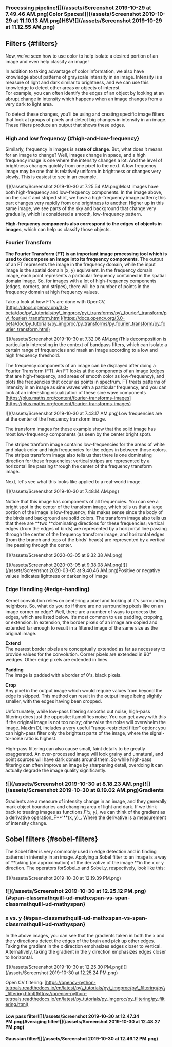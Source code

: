 ### Processing pipeline![](/assets/Screenshot 2019-10-29 at 7.49.46 AM.png)Color Spaces![](/assets/Screenshot 2019-10-29 at 11.10.13 AM.png)HSV![](/assets/Screenshot 2019-10-29 at 11.12.55 AM.png)

## Filters {#filters}

Now, we’ve seen how to use color to help isolate a desired portion of an image and even help classify an image!

In addition to taking advantage of color information, we also have knowledge about patterns of grayscale intensity in an image. Intensity is a measure of light and dark similar to brightness, and we can use this knowledge to detect other areas or objects of interest.  
For example, you can often identify the edges of an object by looking at an abrupt change in intensity which happens when an image changes from a very dark to light area.

To detect these changes, you’ll be using and creating specific image filters that look at groups of pixels and detect big changes in intensity in an image. These filters produce an output that shows these edges.

### High and low frequency {#high-and-low-frequency}

Similarly, frequency in images is a**rate of change**. But, what does it means for an image to change? Well, images change in space, and a high frequency image is one where the intensity changes a lot. And the level of brightness changes quickly from one pixel to the next. A low frequency image may be one that is relatively uniform in brightness or changes very slowly. This is easiest to see in an example.

![](/assets/Screenshot 2019-10-30 at 7.25.54 AM.png)Most images have both high-frequency and low-frequency components. In the image above, on the scarf and striped shirt, we have a high-frequency image pattern; this part changes very rapidly from one brightness to another. Higher up in this same image, we see parts of the sky and background that change very gradually, which is considered a smooth, low-frequency pattern.

**High-frequency components also correspond to the edges of objects in images**, which can help us classify those objects.

### Fourier Transform

**The Fourier Transform \(FT\) is an important image processing tool which is used to decompose an image into its frequency components**. The output of an FT represents the image in the frequency domain, while the input image is the spatial domain \(x, y\) equivalent. In the frequency domain image, each point represents a particular frequency contained in the spatial domain image. So, for images with a lot of high-frequency components \(edges, corners, and stripes\), there will be a number of points in the frequency domain at high frequency values.

Take a look at how FT's are done with OpenCV, [https://docs.opencv.org/3.0-beta/doc/py\_tutorials/py\_imgproc/py\_transforms/py\_fourier\_transform/py\_fourier\_transform.html](https://docs.opencv.org/3.0-beta/doc/py_tutorials/py_imgproc/py_transforms/py_fourier_transform/py_fourier_transform.html)

![](/assets/Screenshot 2019-10-30 at 7.32.06 AM.png)This decomposition is particularly interesting in the context of bandpass filters, which can isolate a certain range of frequencies and mask an image according to a low and high frequency threshold.

The frequency components of an image can be displayed after doing a Fourier Transform \(FT\). An FT looks at the components of an image \(edges that are high-frequency, and areas of smooth color as low-frequency\), and plots the frequencies that occur as points in spectrum. FT treats patterns of intensity in an image as sine waves with a particular frequency, and you can look at an interesting visualization of these sine wave components [https://plus.maths.org/content/fourier-transforms-images](https://plus.maths.org/content/fourier-transforms-images)

![](/assets/Screenshot 2019-10-30 at 7.43.17 AM.png)Low frequencies are at the center of the frequency transform image.

The transform images for these example show that the solid image has most low-frequency components \(as seen by the center bright spot\).

The stripes tranform image contains low-frequencies for the areas of white and black color and high frequencies for the edges in between those colors. The stripes transform image also tells us that there is one dominating direction for these frequencies; vertical stripes are represented by a horizontal line passing through the center of the frequency transform image.

Next, let's see what this looks like applied to a real-world image.

![](/assets/Screenshot 2019-10-30 at 7.48.14 AM.png)

Notice that this image has components of all frequencies. You can see a bright spot in the center of the transform image, which tells us that a large portion of the image is low-frequency; this makes sense since the body of the birds and background are solid colors. The transform image also tells us that there are **two **dominating directions for these frequencies; vertical edges \(from the edges of birds\) are represented by a horizontal line passing through the center of the frequency transform image, and horizontal edges \(from the branch and tops of the birds' heads\) are represented by a vertical line passing through the center.

![](/assets/Screenshot 2020-03-05 at 9.32.38 AM.png)

![](/assets/Screenshot 2020-03-05 at 9.38.08 AM.png)![](/assets/Screenshot 2020-03-05 at 9.40.46 AM.png)Positive or negative values indicates lightness or darkening of image

### Edge Handling {#edge-handling}

Kernel convolution relies on centering a pixel and looking at it's surrounding neighbors. So, what do you do if there are no surrounding pixels like on an image corner or edge? Well, there are a number of ways to process the edges, which are listed below. It’s most common to use padding, cropping, or extension. In extension, the border pixels of an image are copied and extended far enough to result in a filtered image of the same size as the original image.

**Extend**  
The nearest border pixels are conceptually extended as far as necessary to provide values for the convolution. Corner pixels are extended in 90° wedges. Other edge pixels are extended in lines.

**Padding**  
The image is padded with a border of 0's, black pixels.

**Crop**  
Any pixel in the output image which would require values from beyond the edge is skipped. This method can result in the output image being slightly smaller, with the edges having been cropped.

Unfortunately, while low-pass filtering smooths out noise, high-pass filtering does just the opposite: itamplifies noise. You can get away with this if the original image is not too noisy; otherwise the noise will overwhelm the image. MaxIm DL includes a very useful "range-restricted filter" option; you can high-pass filter only the brightest parts of the image, where the signal-to-noise ratio is highest.

High-pass filtering can also cause small, faint details to be greatly exaggerated. An over-processed image will look grainy and unnatural, and point sources will have dark donuts around them. So while high-pass filtering can often improve an image by sharpening detail, overdoing it can actually degrade the image quality significantly.

### ![](/assets/Screenshot 2019-10-30 at 8.18.23 AM.png)![](/assets/Screenshot 2019-10-30 at 8.19.02 AM.png)Gradients

Gradients are a measure of intensity change in an image, and they generally mark object boundaries and changing area of light and dark. If we think back to treating images as functions,_F\(x, y\)_, we can think of the gradient as a derivative operation_F**’**\(x, y\)_. Where the derivative is a measurement of intensity change.

## Sobel filters {#sobel-filters}

The Sobel filter is very commonly used in edge detection and in finding patterns in intensity in an image. Applying a Sobel filter to an image is a way of **taking \(an approximation\) of the derivative of the image **in the x or y direction. The operators forSobel\_x​ and Sobel\_y​, respectively, look like this:

![](/assets/Screenshot 2019-10-30 at 12.19.39 PM.png)

### ![](/assets/Screenshot 2019-10-30 at 12.25.12 PM.png) {#span-classmathquill-ud-mathxspan-vs-span-classmathquill-ud-mathyspan}

### x vs. y {#span-classmathquill-ud-mathxspan-vs-span-classmathquill-ud-mathyspan}

In the above images, you can see that the gradients taken in both the x and the y directions detect the edges of the brain and pick up other edges. Taking the gradient in the x direction emphasizes edges closer to vertical. Alternatively, taking the gradient in the y direction emphasizes edges closer to horizontal.

![](/assets/Screenshot 2019-10-30 at 12.25.30 PM.png)![](/assets/Screenshot 2019-10-30 at 12.25.24 PM.png)

Open CV filtering: [https://opencv-python-tutroals.readthedocs.io/en/latest/py\_tutorials/py\_imgproc/py\_filtering/py\_filtering.html](https://opencv-python-tutroals.readthedocs.io/en/latest/py_tutorials/py_imgproc/py_filtering/py_filtering.html)

#### **Low pass filter**![](/assets/Screenshot 2019-10-30 at 12.47.34 PM.png)Averaging filter![](/assets/Screenshot 2019-10-30 at 12.48.27 PM.png)

#### Gaussian  filter![](/assets/Screenshot 2019-10-30 at 12.46.12 PM.png)



